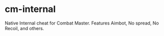 # cm-internal
Native Internal cheat for Combat Master. Features Aimbot, No spread, No Recoil, and others.
